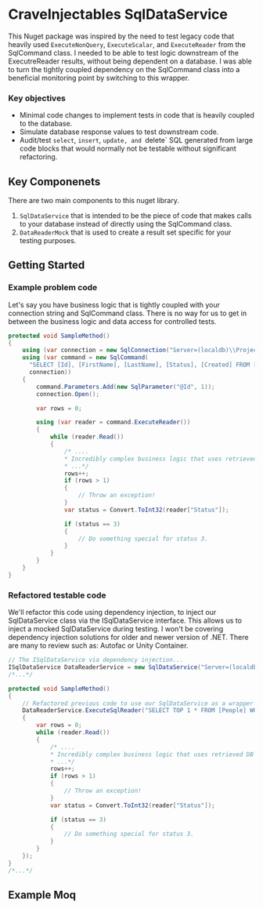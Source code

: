 # CraveInjectables SqlDataService
This Nuget package was inspired by the need to test legacy code that heavily used `ExecuteNonQuery`, `ExecuteScalar`, and `ExecuteReader` from the SqlCommand class. 
I needed to be able to test logic downstream of the ExecutreReader results, without being dependent on a database. 
I was able to turn the tightly coupled dependency on the SqlCommand class into a beneficial monitoring point by switching to this wrapper.

### Key objectives
* Minimal code changes to implement tests in code that is heavily coupled to the database.
* Simulate database response values to test downstream code.
* Audit/test `select`, `insert`, `update, and `delete` SQL generated from large code blocks that would normally not be testable without significant refactoring.


## Key Componenets
There are two main components to this nuget library. 
1. `SqlDataService` that is intended to be the piece of code that makes calls to your database instead of directly using the SqlCommand class.
2. `DataReaderMock` that is used to create a result set specific for your testing purposes.


## Getting Started

### Example problem code
Let's say you have business logic that is tightly coupled with your connection string and SqlCommand class. 
There is no way for us to get in between the business logic and data access for controlled tests.
```csharp
protected void SampleMethod()
{
    using (var connection = new SqlConnection("Server=(localdb)\\ProjectsV13;Database=MyDatabase;Trusted_Connection=True;"))
    using (var command = new SqlCommand(
      "SELECT [Id], [FirstName], [LastName], [Status], [Created] FROM [People] WHERE [Id] = @Id",
      connection))
    {
        command.Parameters.Add(new SqlParameter("@Id", 1));
        connection.Open();

        var rows = 0;

        using (var reader = command.ExecuteReader())
        {
            while (reader.Read())
            {
                /* .... 
                * Incredibly complex business logic that uses retrieved DB results that we wish to test...
                * ...*/
                rows++;
                if (rows > 1)
                {
                    // Throw an exception!
                }
                var status = Convert.ToInt32(reader["Status"]);

                if (status == 3)
                {
                    // Do something special for status 3.
                }
            }
        }
    }
}
```

### Refactored testable code

We'll refactor this code using dependency injection, to inject our SqlDataService class via the ISqlDataService interface. This allows us to inject a mocked SqlDataService during testing. 
I won't be covering dependency injection solutions for older and newer version of .NET. There are many to review such as: Autofac or Unity Container.
```csharp
// The ISqlDataService via dependency injection...
ISqlDataService DataReaderService = new SqlDataService("Server=(localdb)\\ProjectsV13;Database=MyDatabase;Trusted_Connection=True;");
/*...*/

protected void SampleMethod()
{
    // Refactored previous code to use our SqlDataService as a wrapper to the SqlCommand and SqlDataReader.
    DataReaderService.ExecuteSqlReader("SELECT TOP 1 * FROM [People] WHERE [Status] = @StatusId", new[] { new SqlParameter("@Id", 1) }, (reader) =>
    {
        var rows = 0;
        while (reader.Read())
        {
            /* .... 
            * Incredibly complex business logic that uses retrieved DB results that we wish to test...
            * ...*/
            rows++;
            if (rows > 1)
            {
                // Throw an exception!
            }
            var status = Convert.ToInt32(reader["Status"]);

            if (status == 3)
            {
                // Do something special for status 3.
            }
        }
    });
}
/*...*/
```

## Example Moq




